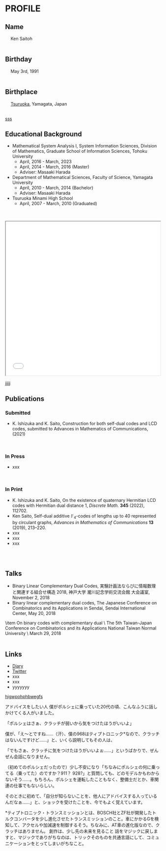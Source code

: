 <script type="text/javascript" async src="https://cdnjs.cloudflare.com/ajax/libs/mathjax/2.7.7/MathJax.js?config=TeX-MML-AM_CHTML">
</script>
<script type="text/x-mathjax-config">
 MathJax.Hub.Config({
 tex2jax: {
 inlineMath: [['$', '$'] ],
 displayMath: [ ['$$','$$'], ["\\[","\\]"] ]
 }
 });
</script>

 
# PROFILE
## Name
&emsp; Ken Saitoh
<br>
<br>

## Birthday
&emsp; May 3rd, 1991
<br>
<br>

## Birthplace
&emsp; [Tsuruoka](https://www.city.tsuruoka.lg.jp/), Yamagata, Japan
<br>
<br>


[sss](20230510_cv_ksaito.pdf)


## Educational Background
- Mathematical System Analysis I, System Information Sciences, Division of Mathematics, Graduate School of Information Sciences, Tohoku University
  * April, 2016 - March, 2023
  * April, 2014 - March, 2016 (Master)
  * Adviser: Masaaki Harada
- Department of Mathematical Sciences, Faculty of Science, Yamagata University
  * April, 2010 - March, 2014 (Bachelor)
  * Adviser: Masaaki Harada
- Tsuruoka Minami High School
  * April, 2007 - March, 2010 (Graduated)
<br />
<br />


<iframe
      class="slide"
      src="20230510_cv_ksaito.pdf"
      width="100%"
      height="500px"
    ></iframe>


[jjjjj](https://github.com/ksaito6174/homepage/blob/main/homepage.md)


## Publications
### Submitted
- K. Ishizuka and K. Saito, Construction for both self-dual codes and LCD codes, submitted to Advances in Mathematics of Communications, (2021)
<br />


### In Press
- xxx
<br />


### In Print
- K. Ishizuka and K. Saito, On the existence of quaternary Hermitian LCD codes with Hermitian dual distance $1$,
  *Discrete Math.* **345** (2022), 112702.
- Ken Saito, Self-dual additive $\mathbb{F}_4$-codes of lengths up to $40$ represented by circulant graphs, *Advances in Mathematics of Communications* **13** (2019), 213–220.
- xxx
- xxx
- xxx
<br />
<br />


## Talks
- Binary Linear Complementary Dual Codes, 実験計画法ならびに情報数理と関連する組合せ構造 2018, 神戸大学 瀧川記念学術交流会館 大会議室, November 2, 2018
- Binary linear complementary dual codes, The Japanese Conference on Combinatorics and its Applications in Sendai, Sendai International Center, May 20, 2018


\item On binary codes with complementary dual \\
The 5th Taiwan-Japan Conference on Combinatorics and its Applications
National Taiwan Normal University \\
March 29, 2018
<br />
<br />


## Links
- [Diary](https://acrobat.adobe.com/link/review?uri=urn:aaid:scds:US:fbaadbdb-fd98-3b5c-898d-9f0b6bb4278e)
- [Twitter](https://twitter.com/ksaito495)
- xxx
- xxx
- yyyyyyy


[higwpohphbwegfs](homepage.md)

アドバイスをしたい人
僕がポルシェに乗っていた20代の頃、こんなふうに話しかけてくる人がいました。

「ポルシェはさぁ、クラッチが弱いから気をつけたほうがいいよ」

僕が、「え〜とですね……（汗）、僕の968はティプトロニック*なので、クラッチはないんですけど……」と、いくら説明してもその人は、

「でもさぁ、クラッチに気をつけたほうがいいよぉ……」というばかりで、ぜんぜん会話になりません。

（初めてのポルシェだったので）少し不安になり「ちなみにポルシェの何に乗ってる（乗ってた）のですか？911？ 928?」と質問しても、どのモデルかもわからないそう……。もちろん、ポルシェを運転したこともなく、整備士だとか、車関連の仕事でもないらしい。

そのときに初めて、「自分が知らないことを、他人にアドバイスする人っているんだなぁ……」と、ショックを受けたことを、今でもよく覚えています。

*ティプトロニック・トランスミッションとは、BOSCH社とZF社が開発したトルクコンバータを少し進化させたトランスミッションのこと。車にかかるGを検知して、アクセルや加減速を制御するそう。ちなみに、AT車の進化版なので、クラッチはありません。
創作は、少し先の未来を見ること
話をマジックに戻しますと、マジックでありがちなのは、トリックそのものを共通言語にして、コミュニケーションをとってしまいがちなこと。
